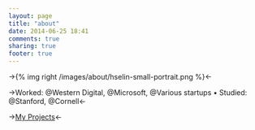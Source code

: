 ```yaml
---
layout: page
title: "about"
date: 2014-06-25 18:41
comments: true
sharing: true
footer: true
---
```


->{% img right /images/about/hselin-small-portrait.png %}<-

->Worked: @Western Digital, @Microsoft, @Various startups • Studied: @Stanford, @Cornell<-

-><a href="{{ root_url }}/projects">My Projects</a><-